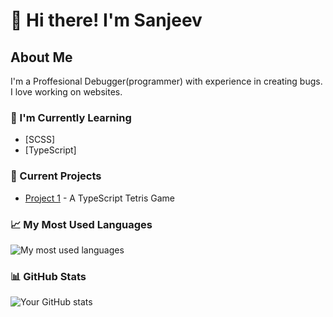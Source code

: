 # 👋 Hi there! I'm Sanjeev

## About Me
I'm a Proffesional Debugger(programmer) with experience in creating bugs. I love working on websites. 

### 🌱 I'm Currently Learning
- [SCSS]
- [TypeScript]

### 🔭 Current Projects
- [Project 1](https://github.com/Adityon/Tetris-4.0) - A TypeScript Tetris Game


### 📈 My Most Used Languages
![My most used languages](https://github-readme-stats.vercel.app/api/top-langs/?username=SanjeevScript&layout=compact)

### 📊 GitHub Stats
![Your GitHub stats](https://github-readme-stats.vercel.app/api?username=SanjeevScript&show_icons=true&hide_title=true)

